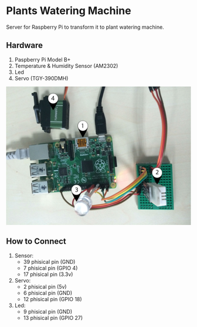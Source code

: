 # Plants Watering Machine

Server for Raspberry Pi to transform it to plant watering machine.

## Hardware

1. Paspberry Pi Model B+
2. Temperature & Humidity Sensor (AM2302)
3. Led
4. Servo (TGY-390DMH)

![Screenshots](/src/README/board.jpg)

## How to Connect

1. Sensor:
    - 39 phisical pin (GND)
    - 7 phisical pin (GPIO 4)
    - 17 phisical pin (3.3v)
2. Servo:
    - 2 phisical pin (5v)
    - 6 phisical pin (GND)
    - 12 phisical pin (GPIO 18)
3. Led:
    - 9 phisical pin (GND)
    - 13 phisical pin (GPIO 27)
